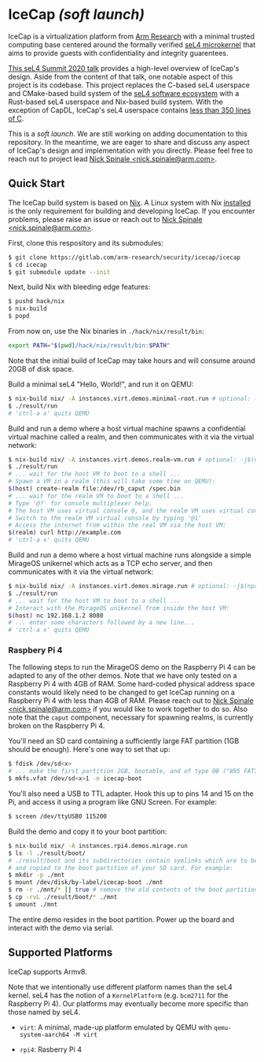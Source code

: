 # IceCap _(soft launch)_

IceCap is a virtualization platform from [Arm
Research](https://developer.arm.com/solutions/research/research-publications)
with a minimal trusted computing base centered around the formally verified
[seL4 microkernel](https://sel4.systems/) that aims to provide guests with
confidentiality and integrity guarentees.

[This seL4 Summit 2020 talk](https://nickspinale.com/talks/sel4-summit-2020.html)
provides a high-level overview of IceCap's design. Aside from the content of
that talk, one notable aspect of this project is its codebase. This project
replaces the C-based seL4 userspace and CMake-based build system of the [seL4
software ecosystem](https://github.com/seL4) with a Rust-based seL4 userspace
and Nix-based build system. With the exception of CapDL, IceCap's seL4 userspace
contains [less than 350 lines of C](./src/c/icecap-runtime).

This is a _soft launch_. We are still working on adding documentation to this
repository.  In the meantime, we are eager to share and discuss any aspect of
IceCap's design and implementation with you directly. Please feel free to reach
out to project lead [Nick Spinale &lt;nick.spinale@arm.com&gt;](mailto:nick.spinale@arm.com).


## Quick Start

The IceCap build system is based on [Nix](https://nixos.org/nix/). A Linux
system with Nix [installed](https://nixos.org/download.html#nix-quick-install)
is the only requirement for building and developing IceCap. If you encounter
problems, please raise an issue or reach out to
[Nick Spinale &lt;nick.spinale@arm.com&gt;](mailto:nick.spinale@arm.com).

First, clone this respository and its submodules:

```bash
$ git clone https://gitlab.com/arm-research/security/icecap/icecap
$ cd icecap
$ git submodule update --init
```

Next, build Nix with bleeding edge features:

```bash
$ pushd hack/nix
$ nix-build
$ popd
```

From now on, use the Nix binaries in `./hack/nix/result/bin`:

```bash
export PATH="$(pwd)/hack/nix/result/bin:$PATH"
```

Note that the initial build of IceCap may take hours and will consume around
20GB of disk space.

Build a minimal seL4 "Hello, World!", and run it on QEMU:

```bash
$ nix-build nix/ -A instances.virt.demos.minimal-root.run # optional: -j$(nproc)
$ ./result/run
# 'ctrl-a x' quits QEMU
```

Build and run a demo where a host virtual machine spawns a confidential virtual
machine called a realm, and then communicates with it via the virtual network:

```bash
$ nix-build nix/ -A instances.virt.demos.realm-vm.run # optional: -j$(nproc)
$ ./result/run
# ... wait for the host VM to boot to a shell ...
# Spawn a VM in a realm (this will take some time on QEMU):
$(host) create-realm file:/dev/rb_caput /spec.bin
# ... wait for the realm VM to boot to a shell ...
# Type '@?' for console multiplexer help.
# The host VM uses virtual console 0, and the realm VM uses virtual console 1.
# Switch to the realm VM virtual console by typing '@1'
# Access the internet from within the real VM via the host VM:
$(realm) curl http://example.com
# 'ctrl-a x' quits QEMU
```

Build and run a demo where a host virtual machine runs alongside a simple
MirageOS unikernel which acts as a TCP echo server, and then communicates with
it via the virtual network:

```bash
$ nix-build nix/ -A instances.virt.demos.mirage.run # optional: -j$(nproc)
$ ./result/run
# ... wait for the host VM to boot to a shell ...
# Interact with the MirageOS unikernel from inside the host VM:
$(host) nc 192.168.1.2 8080
# ... enter some characters followed by a new line...
# 'ctrl-a x' quits QEMU
```

### Raspbery Pi 4

The following steps to run the MirageOS demo on the Raspberry Pi 4 can be
adapted to any of the other demos.  Note that we have only tested on a Raspberry
Pi 4 with 4GB of RAM. Some hard-coded physical address space constants would
likely need to be changed to get IceCap running on a Raspberry Pi 4 with less
than 4GB of RAM. Please reach out to [Nick Spinale
&lt;nick.spinale@arm.com&gt;](mailto:nick.spinale@arm.com) if you would like to
work together to do so.  Also note that the `caput` component, necessary for
spawning realms, is currently broken on the Raspberry Pi 4.

You'll need an SD card containing a sufficiently large FAT partition (1GB should
be enough).  Here's one way to set that up:

```bash
$ fdisk /dev/sd<x>
# ... make the first partition 2GB, bootable, and of type 0B ("W95 FAT32") ...
$ mkfs.vfat /dev/sd<x>1 -n icecap-boot
```

You'll also need a USB to TTL adapter. Hook this up to pins 14 and 15 on the Pi,
and access it using a program like GNU Screen. For example:

```bash
$ screen /dev/ttyUSB0 115200
```

Build the demo and copy it to your boot partition:

```bash
$ nix-build nix/ -A instances.rpi4.demos.mirage.run
$ ls -l ./result/boot/
# ./result/boot and its subdirectories contain symlinks which are to be resolved
# and copied to the boot partition of your SD card. For example:
$ mkdir -p ./mnt
$ mount /dev/disk/by-label/icecap-boot ./mnt
$ rm -r ./mnt/* || true # remove the old contents of the boot partition
$ cp -rvL ./result/boot/* ./mnt
$ umount ./mnt
```

The entire demo resides in the boot partition. Power up the board and interact
with the demo via serial.

## Supported Platforms

IceCap supports Armv8.

Note that we intentionally use different platform names than the seL4 kernel.
seL4 has the notion of a `KernelPlatform` (e.g. `bcm2711` for the Raspberry Pi
4). Our platforms may eventually become more specific than those named by seL4.

- `virt`: A minimal, made-up platform emulated by QEMU with `qemu-system-aarch64 -M virt`

- `rpi4`: Rasberry Pi 4
